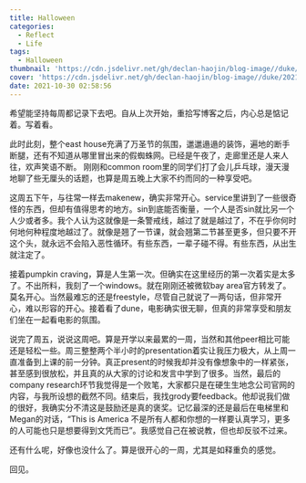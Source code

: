 ```yaml
---
title: Halloween
categories:
  - Reflect
  - Life
tags:
  - Halloween
thumbnail: 'https://cdn.jsdelivr.net/gh/declan-haojin/blog-image//duke/20211030025740.png'
cover: 'https://cdn.jsdelivr.net/gh/declan-haojin/blog-image//duke/20211030025740.png'
date: 2021-10-30 02:58:56
---
```


希望能坚持每周都记录下去吧。自从上次开始，重拾写博客之后，内心总是惦记着。写着看。


<!--more-->

此时此刻，整个east house充满了万圣节的氛围，邋邋遢遢的装饰，遍地的断手断腿，还有不知道从哪里冒出来的假蜘蛛网。已经是午夜了，走廊里还是人来人往，欢声笑语不断。
刚刚和common room里的同学们打了会儿乒乓球，漫天漫地聊了些无厘头的话题，也算是周五晚上大家不约而同的一种享受吧。

这周五下午，与往常一样去makenew，确实非常开心。service里讲到了一些很奇怪的东西，但却有值得思考的地方。sin到底能否衡量，一个人是否sin就比另一个人少或者多。我个人认为这就像是一条警戒线，越过了就是越过了，不在乎你何时何地何种程度地越过了。就像是翘了一节课，就会翘第二节甚至更多，但只要不开这个头，就永远不会陷入恶性循环。有些东西，一辈子碰不得。有些东西，从出生就注定了。



接着pumpkin craving，算是人生第一次。但确实在这里经历的第一次着实是太多了。不出所料，我刻了一个windows。就在刚刚还被微软bay area官方转发了。莫名开心。当然最难忘的还是freestyle，尽管自己就说了一两句话，但非常开心，难以形容的开心。接着看了dune，电影确实很无聊，但真的非常享受和朋友们坐在一起看电影的氛围。

说完了周五，说说这周吧。算是开学以来最累的一周，当然和其他peer相比可能还是轻松一些。周三整整两个半小时的presentation着实让我压力极大，从上周一直准备到上课的前一分钟。真正present的时候我却并没有像想象中的一样紧张，甚至感到很放松，并且真的从大家的讨论和发言中学到了很多。当然，最后的company research环节我觉得是一个败笔，大家都只是在硬生生地念公司官网的内容，与我所设想的截然不同。结束后，我找grody要feedback。他却说我们做的很好，我确实分不清这是鼓励还是真的褒奖。记忆最深的还是最后在电梯里和Megan的对话，“This is America 不是所有人都和你想的一样要认真学习，更多的人可能也只是想要得到文凭而已”。我感觉自己在被说教，但也却反驳不过来。

还有什么呢，好像也没什么了。算是很开心的一周，尤其是如释重负的感觉。

回见。
